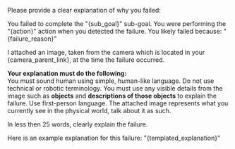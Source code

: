 Please provide a clear explanation of why you failed:  
  
You failed to complete the "{sub_goal}" sub-goal. You were performing the "{action}" action when you detected the failure. You likely failed because: "{failure_reason}"  
  
I attached an image, taken from the camera which is located in your {camera_parent_link}, at the time the failure occurred.  
  
**Your explanation must do the following:**  
You must sound human using simple, human-like language. Do not use technical or robotic terminology. You must use any visible details from the image such as **objects** and **descriptions of those objects** to explain the failure. Use first-person language. The attached image represents what you currently see in the physical world, talk about it as such.  
  
In less then 25 words, clearly explain the failure.  
  
Here is an example explanation for this failure: "{templated_explanation}"  
